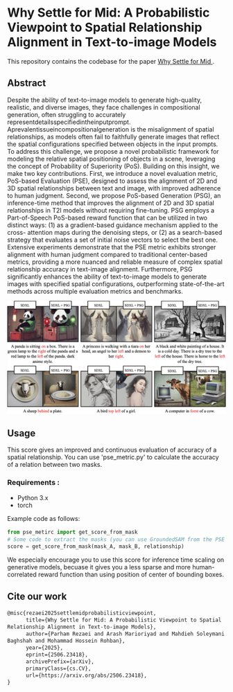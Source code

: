 # Why Settle for Mid: A Probabilistic Viewpoint to Spatial Relationship Alignment in Text-to-image Models
This repository contains the codebase for the paper [Why Settle for Mid ](https://arxiv.org/abs/2506.23418).

## Abstract
Despite the ability of text-to-image models to generate high-quality, realistic, and diverse
images, they face challenges in compositional generation, often struggling to accurately
representdetailsspecifiedintheinputprompt. Aprevalentissueincompositionalgeneration
is the misalignment of spatial relationships, as models often fail to faithfully generate images
that reflect the spatial configurations specified between objects in the input prompts. To
address this challenge, we propose a novel probabilistic framework for modeling the relative
spatial positioning of objects in a scene, leveraging the concept of Probability of Superiority
(PoS). Building on this insight, we make two key contributions. First, we introduce a novel
evaluation metric, PoS-based Evaluation (PSE), designed to assess the alignment of 2D
and 3D spatial relationships between text and image, with improved adherence to human
judgment. Second, we propose PoS-based Generation (PSG), an inference-time method that
improves the alignment of 2D and 3D spatial relationships in T2I models without requiring
fine-tuning. PSG employs a Part-of-Speech PoS-based reward function that can be utilized
in two distinct ways: (1) as a gradient-based guidance mechanism applied to the cross-
attention maps during the denoising steps, or (2) as a search-based strategy that evaluates
a set of initial noise vectors to select the best one. Extensive experiments demonstrate that
the PSE metric exhibits stronger alignment with human judgment compared to traditional
center-based metrics, providing a more nuanced and reliable measure of complex spatial
relationship accuracy in text-image alignment. Furthermore, PSG significantly enhances
the ability of text-to-image models to generate images with specified spatial configurations,
outperforming state-of-the-art methods across multiple evaluation metrics and benchmarks.


![image](./Asset/Figure1.png)
## Usage
This score gives an improved and continuous evaluation of accuracy of a spatial relationship. You can use 'pse_metric.py' to calculate the accuracy of a relation between two masks.
### Requirements :
- Python 3.x
- torch

Example code as follows:
```python
from pse_metirc import get_score_from_mask
# Some code to extract the masks (you can use GroundedSAM from the PSE directory)
score = get_score_from_mask(mask_A, mask_B, relationship)
```
We especially encourage you to use this score for inference time scaling on generative models, becuase it gives you a less sparse and more human-correlated reward function than using position of center of bounding boxes.
## Cite our work
```text
@misc{rezaei2025settlemidprobabilisticviewpoint,
      title={Why Settle for Mid: A Probabilistic Viewpoint to Spatial Relationship Alignment in Text-to-image Models}, 
      author={Parham Rezaei and Arash Marioriyad and Mahdieh Soleymani Baghshah and Mohammad Hossein Rohban},
      year={2025},
      eprint={2506.23418},
      archivePrefix={arXiv},
      primaryClass={cs.CV},
      url={https://arxiv.org/abs/2506.23418}, 
}
```
